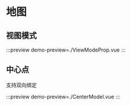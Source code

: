 # 地图

## 视图模式

:::preview
demo-preview=./ViewModeProp.vue
:::

## 中心点

支持双向绑定

:::preview
demo-preview=./CenterModel.vue
:::